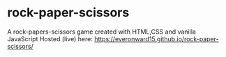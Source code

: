 # rock-paper-scissors
A rock-papers-scissors game created with HTML,CSS and vanilla JavaScript
Hosted (live) here: https://everonward15.github.io/rock-paper-scissors/
